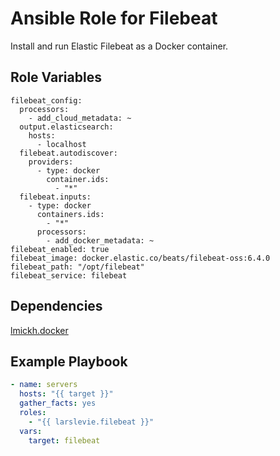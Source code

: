 # Ansible Role for Filebeat

Install and run Elastic Filebeat as a Docker container.

## Role Variables

```
filebeat_config:
  processors:
    - add_cloud_metadata: ~
  output.elasticsearch:
    hosts:
      - localhost
  filebeat.autodiscover:
    providers:
      - type: docker
        container.ids:
          - "*"
  filebeat.inputs:
    - type: docker
      containers.ids:
        - "*"
      processors:
        - add_docker_metadata: ~
filebeat_enabled: true
filebeat_image: docker.elastic.co/beats/filebeat-oss:6.4.0
filebeat_path: "/opt/filebeat"
filebeat_service: filebeat
```

## Dependencies

[lmickh.docker](https://galaxy.ansible.com/lmickh/docker)

## Example Playbook

```yaml
- name: servers
  hosts: "{{ target }}"
  gather_facts: yes
  roles:
    - "{{ larslevie.filebeat }}"
  vars:
    target: filebeat
```
